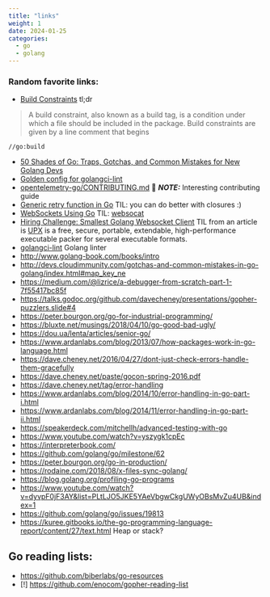 ```yaml
---
title: "links"
weight: 1
date: 2024-01-25
categories:
  - go
  - golang
---
```


### Random favorite links:
- [Build Constraints](https://pkg.go.dev/go/build#hdr-Build_Constraints)
tl;dr
> A build constraint, also known as a build tag, is a condition under which a file should be included in the package. Build constraints are given by a line comment that begins
```azure
//go:build
```
- [50 Shades of Go: Traps, Gotchas, and Common Mistakes for New Golang Devs](https://golang50shad.es/index.html)
- [Golden config for golangci-lint](https://gist.github.com/maratori/47a4d00457a92aa426dbd48a18776322)
- [opentelemetry-go/CONTRIBUTING.md](https://github.com/open-telemetry/opentelemetry-go/blob/main/CONTRIBUTING.md) 📝 **_NOTE:_** Interesting contributing guide
- [Generic retry function in Go](https://rednafi.com/go/generic_retry_function/)
TIL: you can do better with closures :) 
- [WebSockets Using Go](https://golangbot.com/go-websocket-server/)
TIL: [websocat](https://github.com/vi/websocat)
- [Hiring Challenge: Smallest Golang Websocket Client](https://dyte.io/blog/hiring-challenge-smallest-golang-websocket-client/)
TIL from an article is [UPX](https://upx.github.io/) is a free, secure, portable, extendable, high-performance executable packer for several executable formats.
- [golangci-lint](https://github.com/golangci/golangci-lint)
Golang linter
- http://www.golang-book.com/books/intro
- http://devs.cloudimmunity.com/gotchas-and-common-mistakes-in-go-golang/index.html#map_key_ne
- https://medium.com/@lizrice/a-debugger-from-scratch-part-1-7f55417bc85f
- https://talks.godoc.org/github.com/davecheney/presentations/gopher-puzzlers.slide#4
- https://peter.bourgon.org/go-for-industrial-programming/
- https://bluxte.net/musings/2018/04/10/go-good-bad-ugly/
- https://dou.ua/lenta/articles/senior-go/
- https://www.ardanlabs.com/blog/2013/07/how-packages-work-in-go-language.html
- https://dave.cheney.net/2016/04/27/dont-just-check-errors-handle-them-gracefully
- https://dave.cheney.net/paste/gocon-spring-2016.pdf
- https://dave.cheney.net/tag/error-handling
- https://www.ardanlabs.com/blog/2014/10/error-handling-in-go-part-i.html
- https://www.ardanlabs.com/blog/2014/11/error-handling-in-go-part-ii.html
- https://speakerdeck.com/mitchellh/advanced-testing-with-go
- https://www.youtube.com/watch?v=yszygk1cpEc
- https://interpreterbook.com/
- https://github.com/golang/go/milestone/62
- https://peter.bourgon.org/go-in-production/
- https://rodaine.com/2018/08/x-files-sync-golang/
- https://blog.golang.org/profiling-go-programs
- https://www.youtube.com/watch?v=dyvpF0jF3AY&list=PLtLJO5JKE5YAeVbgwCkgUWyOBsMvZu4UB&index=1
- https://github.com/golang/go/issues/19813
- https://kuree.gitbooks.io/the-go-programming-language-report/content/27/text.html
Heap or stack?

## Go reading lists:
- https://github.com/biberlabs/go-resources
- [!] https://github.com/enocom/gopher-reading-list
